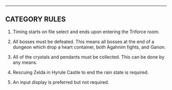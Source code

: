 ---

## CATEGORY RULES

1. Timing starts on file select and ends upon entering the Triforce room.

2. All bosses must be defeated. This means all bosses at the end of a dungeon which drop a heart container, both Agahnim fights, and Ganon.

3. All of the crystals and pendants must be collected. This can be done by any means.

4. Rescuing Zelda in Hyrule Castle to end the rain state is required.

5. An input display is preferred but not required.
